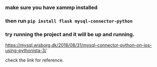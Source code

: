 ### make sure you have xammp installed

### then run `pip install flask mysql-connector-python`

### try running the project and it will be up and running.


https://mysql.wisborg.dk/2018/08/31/mysql-connector-python-on-ios-using-pythonista-3/

check the link for reference.
